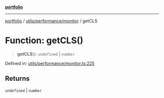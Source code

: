 [**portfolio**](../../../../README.md)

***

[portfolio](../../../../modules.md) / [utils/performance/monitor](../README.md) / getCLS

# Function: getCLS()

> **getCLS**(): `undefined` \| `number`

Defined in: [utils/performance/monitor.ts:225](https://github.com/tnorlund/Portfolio/blob/42d9ef2306ee57615ebfeac87de896e800e148e2/portfolio/utils/performance/monitor.ts#L225)

## Returns

`undefined` \| `number`
